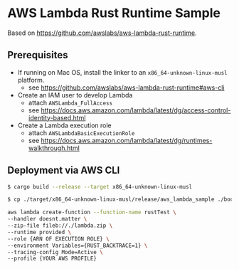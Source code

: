 # AWS Lambda Rust Runtime Sample

Based on https://github.com/awslabs/aws-lambda-rust-runtime.

## Prerequisites
- If running on Mac OS, install the linker to an `x86_64-unknown-linux-musl` platform.
  - see https://github.com/awslabs/aws-lambda-rust-runtime#aws-cli
- Create an IAM user to develop Lambda
  - attach `AWSLambda_FullAccess`
  - see https://docs.aws.amazon.com/lambda/latest/dg/access-control-identity-based.html
- Create a Lambda execution role
  - attach `AWSLambdaBasicExecutionRole`
  - see https://docs.aws.amazon.com/lambda/latest/dg/runtimes-walkthrough.html


## Deployment via AWS CLI

```sh
$ cargo build --release --target x86_64-unknown-linux-musl
```

```sh
$ cp ./target/x86_64-unknown-linux-musl/release/aws_lambda_sample ./bootstrap && zip lambda.zip bootstrap && rm bootstrap
```

```sh
aws lambda create-function --function-name rustTest \
--handler doesnt.matter \
--zip-file fileb://./lambda.zip \
--runtime provided \
--role {ARN OF EXECUTION ROLE} \
--environment Variables={RUST_BACKTRACE=1} \
--tracing-config Mode=Active \
--profile {YOUR AWS PROFILE}
```
